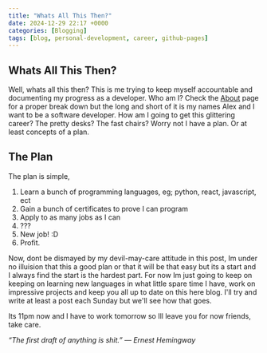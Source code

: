 ```yaml
---
title: "Whats All This Then?"
date: 2024-12-29 22:17 +0000
categories: [Blogging]
tags: [blog, personal-development, career, github-pages]
---
```


## Whats All This Then?

Well, whats all this then? This is me trying to keep myself accountable and documenting my progress as a developer. Who am I? Check the [About](https://alexthemeh.github.io/about/) page for a proper break down but the long and short of it is my names Alex and I want to be a software developer.
How am I going to get this glittering career? The pretty desks? The fast chairs? Worry not I have a plan. Or at least concepts of a plan.

## The Plan

The plan is simple,

1. Learn a bunch of programming languages, eg; python, react, javascript, ect
2. Gain a bunch of certificates to prove I can program
3. Apply to as many jobs as I can
4. ???
5. New job! :D
6. Profit.

Now, dont be dismayed by my devil-may-care attitude in this post, Im under no illuision that this a good plan or that it will be that easy but its a start and I always find the start is the hardest part.
For now Im just going to keep on keeping on learning new languages in what little spare time I have, work on impressive projects and keep you all up to date on this here blog. I'll try and write at least a post each Sunday but we'll see how that goes.

Its 11pm now and I have to work tomorrow so Ill leave you for now friends, take care.

_“The first draft of anything is shit.” ― Ernest Hemingway_

<script src="https://giscus.app/client.js"
        data-repo="AlexTheMeh/AlexTheMeh.github.io"
        data-repo-id="R_kgDONjqiCQ"
        data-category="General"
        data-category-id="DIC_kwDONjqiCc4ClmTh"
        data-mapping="pathname"
        data-strict="1"
        data-reactions-enabled="1"
        data-emit-metadata="0"
        data-input-position="bottom"
        data-theme="preferred_color_scheme"
        data-lang="en"
        crossorigin="anonymous"
        async>
</script>
